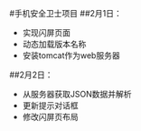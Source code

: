 #手机安全卫士项目
##2月1日：
- 实现闪屏页面
- 动态加载版本名称
- 安装tomcat作为web服务器


##2月2日：
- 从服务器获取JSON数据并解析
- 更新提示对话框
- 修改闪屏页布局
